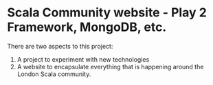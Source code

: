 <link href="index.css" rel="stylesheet" type="text/css">

# Scala Community website - Play 2 Framework, MongoDB, etc.

There are two aspects to this project:

1) A project to experiment with new technologies
2) A website to encapsulate everything that is happening around the London Scala community.
